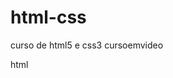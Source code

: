 # html-css
 curso de html5 e css3 cursoemvideo

html

<a href="https://lucasedu08.github.io/html-css/exercicios/ex030/index.html">